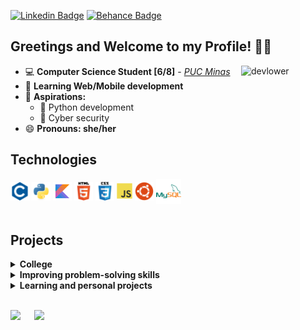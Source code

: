 <!--
**devlower/devlower** is a ✨ _special_ ✨ repository because its `README.md` (this file) appears on your GitHub profile.

Here are some ideas to get you started:

- 🔭 I’m currently working as an intern in RPA development.
- 🌱 I’m currently learning Python.
- 👯 I’m looking to collaborate on ...
- 🤔 I’m looking for help with ...
- 💬 Ask me about ...
- 📫 How to reach me: ...
- 😄 Pronouns: she/her.
- ⚡ Fun fact: ...
-->

[![Linkedin Badge](https://img.shields.io/badge/-Linkedin-F0997D?=flat-circle&labelColor=black&logo=linkedin&logoColor=F0997D&link=https://www.linkedin.com/in/tuanne-assenco-cc/)](https://www.linkedin.com/in/tuanne-assenco-cc/) 
[![Behance Badge](https://img.shields.io/badge/-Behance-F0997D?=flat-circle&labelColor=black&logo=behance&logoColor=F0997D&link=https://www.behance.net/tuanne-assenco/)](https://www.behance.net/tuanne-assenco/)

## Greetings and Welcome to my Profile! 👋🏻

<img align="right" alt="devlower" height="135" width="135" src="https://cdn.discordapp.com/attachments/876620877855326251/876624501943730246/devlower.gif">

- 💻 **Computer Science Student [6/8]** - [_PUC Minas_](https://www.pucpcaldas.br/) 
- 🌱 **Learning Web/Mobile development**
-  🌟 **Aspirations:**
    - 🐍 Python development
    - 🔐 Cyber security
- 😄 **Pronouns: she/her**



## Technologies

<div>
  <img align="center" title="C Language" alt="Icon_C" height="30" src="./icons/c.svg">
  <img align="center" title="Python" alt="Icon_Python" height="30" src="./icons/python.svg">
  <img align="center" title="Kotlin" alt="Icon_HTML5" height="30" src="./icons/kotlin.svg">
  <img align="center" title="HTML5" alt="Icon_HTML5" height="30" src="./icons/html5.svg">
  <img align="center" title="CSS3" alt="Icon_CSS" height="30" src="./icons/css.svg">
  <img align="center" title="Javascript" alt="Icon_JavaScript" height="25" src="./icons/js.svg">
  <img align="center" title="Ubuntu" alt="Icon_Linux" height="30" src="./icons/ubuntu.svg">
  <img align="center" title="MySQL" alt="Icon_Linux" height="40" src="./icons/my_sql.svg">
</div>

<br>

## Projects

<details>
<summary>
 <strong>College</strong>
</summary>

  - C Language:
    - [Walls linear load calculator](https://github.com/devlower/LAED-II_ProjetoFinal)
    - [Math Quiz](https://github.com/devlower/math_quiz)
  - Python:
    - [Hash it!](https://github.com/devlower/hash_it)
  - Arduino:
    - [Binary counter](https://github.com/devlower/arduino/tree/main/binaryCounter)
    - [Potentiometer and buzzer](https://github.com/devlower/arduino/tree/main/potenciometroBuzzer)
    - [Ultrasonic sensor](https://github.com/devlower/arduino/tree/main/sensorUltrassonico)
    - [Servo motor](https://github.com/devlower/arduino/tree/main/servomotor)
  - Articles:
    - [Data security and privacy for RFID and NFC biochip implants](https://github.com/devlower/articles/blob/main/Data%20security%20and%20privacy%20for%20RFID%20and%20NFC%20biochip%20implants.pdf)
  - C++ | OpenGL:
    - [TicTacToe](https://github.com/devlower/ticTacToe) 
  - Kotlin:
    - [Vaaz MVP](https://github.com/devlower/vaaz_mvp)
    - [Media rental management](https://github.com/devlower/trabalho-LP-POO)
  - SQL:
    - [Building materials store database](https://github.com/devlower/sql_building_materials)

    </details>

<details>
<summary>
<strong>Improving problem-solving skills</strong>
</summary>

- Python:
    - [Leetcode problems](https://github.com/devlower/leetcode-solutions)
</details>

<details>
<summary>
<strong>Learning and personal projects</strong>
</summary>

- Kotlin | Android:
  - [QuizApp](https://github.com/devlower/QuizApp_Android)
  - 7minWorkOut - Soon
- Swift | iOS:
  - Pokédex - Soon
- React-Native:
  - [Habits (NLW-Setup-Ignite)](https://github.com/devlower/nlw_setup/tree/main/mobile)
- **Web:**
  - HTML5 | CSS3 | Javascript
    - [Habits (NLW-Setup-Explorer)](https://github.com/devlower/nlw_setup)
  - Typescript | React | Node.js
    - [Habits (NLW-Setup-Ignite)](https://github.com/devlower/nlw_setup)
</details>

<br>

<img height="180" src="https://github-readme-stats.vercel.app/api?username=devlower&show_icons=true&theme=calm&include_all_commits=true&count_private=true"/> &emsp; <img height="180" src="https://github-readme-stats.vercel.app/api/top-langs/?username=devlower&layout=compact&langs_count=7&theme=calm"/>